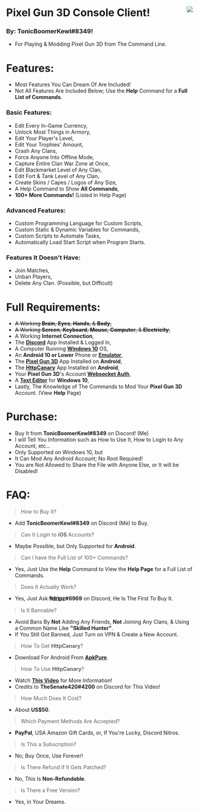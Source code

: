 # Pixel Gun 3D Console Client! <img align="right" src="https://cdn.discordapp.com/avatars/203451754275143681/a_041f8c88acda3ecf5177668b4ee58a54.gif"/>
### By: **TonicBoomerKewl#8349**!
- For Playing & Modding Pixel Gun 3D from The Command Line.

# Features:
- Most Features You Can Dream Of Are Included!
- Not All Features Are Included Below; Use the **Help** Command for a **Full List of Commands**.
### **Basic Features:**
- Edit Every In-Game Currency,
- Unlock Most Things in Armory,
- Edit Your Player's Level,
- Edit Your Trophies' Amount,
- Crash Any Clans,
- Force Anyone Into Offline Mode,
- Capture Entire Clan War Zone at Once,
- Edit Blackmarket Level of Any Clan,
- Edit Fort & Tank Level of Any Clan,
- Create Skins / Capes / Logos of Any Size,
- A Help Command to Show **All Commands**,
- **100+ More Commands!** (Listed In Help Page)
### **Advanced Features:**
- Custom Programming Language for Custom Scripts,
- Custom Static & Dynamic Variables for Commands,
- Custom Scripts to Automate Tasks,
- Automatically Load Start Script when Program Starts.
### **Features It Doesn't Have:**
- Join Matches,
- Unban Players, 
- Delete Any Clan. (Possible, but Difficult)

# Full Requirements:
- ~~A Working **Brain**, **Eyes**, **Hands**, & **Body**,~~
- ~~A Working **Screen**, **Keyboard**, **Mouse**, **Computer**, & **Electricity**,~~
- A Working **Internet Connection**,
- The **[Discord](https://discord.com/api/downloads/distributions/app/installers/latest?channel=stable&platform=win&arch=x86)** App Installed & Logged In,
- A Computer Running **[Windows 10](https://go.microsoft.com/fwlink/?LinkId=691209)** OS,
- An **Android 10 or Lower** Phone or **[Emulator](https://www.bignox.com/en/download/fullPackage/win_64?beta)**,
- The **[Pixel Gun 3D](https://play.google.com/store/apps/details?id=com.pixel.gun3d)** App Installed on **Android**,
- The **[HttpCanary](https://m.apkpure.com/httpcanary-%E2%80%94-http-sniffer-capture-analysis/com.guoshi.httpcanary/download?from=details)** App Installed on **Android**,
- Your **Pixel Gun 3D**'s Account **[Websocket Auth](https://www.youtube.com/watch?v=W5hCiSnl9UE)**,
- A **[Text Editor](https://notepad-plus-plus.org/downloads/)** for **Windows 10**,
- Lastly, The Knowledge of The Commands to Mod Your **Pixel Gun 3D** Account. (View **Help** Page)

# Purchase:
- Buy It from **TonicBoomerKewl#8349** on Discord! (Me)
- I will Tell You Information such as How to Use It, How to Login to Any Account, etc...
- Only Supported on Windows 10, but
- It Can Mod Any Android Account; No Root Required!
- You are Not Allowed to Share the File with Anyone Else, or It will be Disabled!

# FAQ:
> How to Buy It?
- Add **TonicBoomerKewl#8349** on Discord (Me) to Buy.
> Can It Login to **iOS** Accounts?
- Maybe Possible, but Only Supported for **Android**.
> Can I have the Full List of 100+ Commands?
- Yes, Just Use the **Help** Command to View the **Help Page** for a Full List of Commands.
> Does It Actually Work?
- Yes, Just Ask **ঊ҉d҉r҉i҉p҉z҉#6969** on Discord, He Is The First To Buy It.
> Is It Bannable?
- Avoid Bans By **Not** Adding Any Friends, **Not** Joining Any Clans, & Using a Common Name Like **"**Skilled Hunter**"**.
- If You Still Got Banned, Just Turn on VPN & Create a New Account.
> How To Get **HttpCanary**?
- Download For Android From **[ApkPure](https://m.apkpure.com/httpcanary-%E2%80%94-http-sniffer-capture-analysis/com.guoshi.httpcanary/download?from=details)**.
> How To Use **HttpCanary**?
- Watch **[This Video](https://www.youtube.com/watch?v=W5hCiSnl9UE)** for More Information!
- Credits to **TheSenate420#4200** on Discord for This Video!
> How Much Does It Cost?
- About **US$50**.
> Which Payment Methods Are Accepted?
- **PayPal**, USA Amazon Gift Cards, or, If You're Lucky, Discord Nitros.
> Is This a Subscription?
- No; Buy Once, Use Forever!
> Is There Refund If It Gets Patched?
- No, This Is **Non-Refundable**.
> Is There a Free Version?
- Yes, in Your Dreams.

<!--gAAAAABgn2y4eLNjhnq03cj-ptTec8nxFM9pboqQ_Ag0GK2pgc8FXD92YBekZnh7MTKVYwdjozvDxv2dc2-oV81kqA_fx1L2icoRWjLeN1j1E3mdyGBgVrlXH2oIwCXuEyvzi8yGXJ_NQWuEx9rQGacA55z06XjnAl_IjiSvmdN-Gc6VnKc4HXF0MApK4qm_-gafh1OFkYRdv8CnbbKu4-inElptTqLhowKr5DNc0Uw1QObH2shLQYJy1DuDjjsd4ZZPk_b91kmFjZyVWZfPkPs3VxYPGihnTFRhZNzez8BSS3ueVX2Ixu6rDWRCb8vY-sM2z6mCMqBYTr8dzn5LAj7LF7DcS0ufJ1lJqYdpxXJ7_iq_aFNuH1bU93W4N_i3uniang08J0ivb6txvkNapI1mRL6eqWv9O1vU4WllDmNc-Yamlii0ymzgL5dP-T4wtSbHMnPTgXNzQJlknFX_GPqSF2iIq3NIBTA2u8zNbG1KjkdEREv2WgyZvZAPe2pMuVXlBsK4ju9_eP-_aFDG8vA6XHVpjplRwYr0hCYArLl9SeZpMrziHi8wSWG2sxFRLTBlsJ1YEWK6_rR-08lKB4ZfIds5pX3ihWUERiTGP6X6ZCSe26fYPLoVwhtSz5gcJI6maapdXPIyk84zaTsMyBpCqY3RRfQwzZPkO97n30n5hNjcX_Xo7ceyOh7zj90C2he78Bmy28RWkxwKGiV7KEUKvSH0apyIXyWmEMS5pDn0SejLDSwLws1ClTZEXgJFjMJ6ghO_Uj_ZKUlOhq8nAMc65q6WShujEdwfEJgv4m5KF65R91Q6EHi-T5A0bAzOgxeNyV6JvmPfO-2SSseafM-KFrSAq3ZjB3koKHO3-jA1ag8gYPu_EOc4aBavNrZ4kwioLcECZKnJhAXNwZ-tvtdnjYRhk0TVbO4MAHAXNPK9bI78TpL3JdIe4LzT3mrCaK0umu7ueTZ-i7Nc92vM7x_A2JldW3LyJYHAXBAxT7vgc9WV-o1xX4Ckn9DCCMZziniM1QksXndRv2NmXEXTPT4OZppSRF0uyiP4sHX2Omrj2oSP0b9p4zG-EJGZI-nrBGWmEEibCNfTS-9OPbNXLpHotKS1vc_QQzb88lgnm8yFk_SKqwRv9E2GtBjm4ELFnTnRajOSS2iFs-0FgKNCpFWbzMpygn1yYfEng5bExndYy6kVFp0V7Z0YEirSeeBEFnqRD1cj4szB-JsSiJ61MoaV6PpRCNQ5jWN0MNFKl2H9aGisLxzknmIEl5RcEDRGCx5doNzq5rRNPqHnxVe_NBr98LVAB2bNJntvaMmIVe94kAG7ggRbpqhUQqBSWiviGWz9FqFPKDLJnbkF9AGv99LW80G9ERPPFp_7j-srfNDjea2HNpYXF4fagWGie5wJ3qFip6bybMvhNCBkSSm-7VHp1Fq4S1u8gOxWgFdlPZiKDuVD20T-yPf6PN7R23gzhoHjN0hq9pZjRQy07gQfiT0YbzVc36Ml8P5u2LOI2cIKPtI-bWHa-t5bOgPRN0KJBc1LvxIHGtJuqSIOD7HKdRTEj5lbI5JWJdv3Hwb1-oBk0S3coV-vmJF0BJR_VDEDvPAHVimkxQAaiIQJTEQX7n6o2pNbJUdsBPDE3bem-uxDwkAndvZoTPSsySpVZB1-dTkYthxB4I5oxXrxIYeA6xPoOy7k_Z-PB1nOeoLvIm1RgwJgtLy9b-4rELgMliXXaUv9RFS1iKk27wx0c22E5otNLQEIVPIAyOVYrIlZP8eEgerHmdEVebkhqGuxpC607mRKBzSivVQqMlWqtq1lhXqtcIZPVs_rs5fmHnaT0fs9IeiJeCLqzwYVwyo5zAWJ5tfLUar3GQcWVVxuLuECQ-SVkJYinbYQAu1nS44yHeC60FDkSyrGQe-ngSrJL0GafjhLns3T00YG_LTpjjGYsEnAv9Ni532BozuoCwLBlNZbkWp9j3-nyNMOLa1ILA7f5Dt9RiAjl1nifV3LKCLpwLnRFUjmpcS6C0oncMTwj5r9NQo2pTl42eUT0iFBtMPav1Es47BjKvyVkQx_0wzQlT2nL1gdOZubarwkXCzUI1ROjGHDf7NQBvNRI2iWxqSgfTsndhG33-AhK3fD-Hl-gjgGgD6sJw6-wl-HNuFsL908LMDsWVuOuBNaLt3aQ1QH2pcKVai0VSDxHlJW4ql8WS9ygYMBZo9TUXde-jP7LVg79C7nbBFaAHr94TenZp10Np5EeZC560i73pgfUeOzGr_ziypnpAl7uoPdTW6qQPMz9tu5qtgB87ib5aN0otvsmWnSvZ14ZLzVdIDJgp-kgND-h0nDDC-PuLWV6CLgXcg6guhb4DO7-pc83xgokMWbDu0ncN81GwYyH3BDdInK6mJXZApRFOI9JUPxftW4h4_kptni0v3_RueJ3TNkmKQCNxsG7zL_qnFZDZGWscG0IOQ1nclIc74L_jaeHBgN-9CPoKIBZUyUsLcZDkOtkcaPiVMxNtxfmjaOho4TqO4V9sC5qdMUl2Ll-u_V2j9Ekpy5ke76V5KpPxS9wO1jqdW1nCXuyIDt-QbYOvSUFkqrMsG57eiEJnnzbPXTLYb5S5HG3x6QJB4LxdbZoMzbgPn0H9tMxtSb3bQSt_d1UslTaC_w_-ptM3NEo42WOhJ7FXBDV6M1T9kQfceGlI1CEt0Icbe_BX-DBmq0F7P_yErwBH8a32pbvQiHPwwt0SIf_mgsZ3B-TNgbibMXNxKEqFzbURO_d6TBW96owznz7uNqsoxT4z8L5Tqc4shZe648qxqEbTcoWaJgvfpsfW86G-szRuJOG4fts5v0J24CeybS-xDDF7p2u9mGPklF4vNj3leFQATnOyfcaKpYqlG1lnsYH00nfDS6yrpD7cYM1W-iyRY1wjQx0YDARlTvDTrzg90_oxvZfu5ouSiLWfTpBjGu5eG0Ca_SbqiIalYezONL6wIqq-iczAwscLM30yoHY4SAXrWnJIZw6jVn3QXzRuWriaOVckontg8q-->
